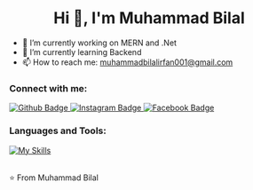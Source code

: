 <h1 align="center">Hi 👋, I'm Muhammad Bilal</h1>

- 🔭 I’m currently working on MERN and .Net
- 🌱 I’m currently learning Backend
- 📫 How to reach me: muhammadbilalirfan001@gmail.com
  <!--00974600-->
### Connect with me:
<div id="badges">
  <a href="https://github.com/mbilaaaaal">
    <img src="https://img.shields.io/badge/Github-white?style=for-the-badge&logo=Github&logoColor=black" alt="Github Badge"/>
  </a>
   <a href="https://www.instagram.com/mbilaaaal">
    <img src="https://img.shields.io/badge/Instagram-purple?style=for-the-badge&logo=instagram&logoColor=white" alt="Instagram Badge"/>
  </a>
   <a href="https://fb.com/mbilaaaaaal">
    <img src="https://img.shields.io/badge/Facebook-blue?style=for-the-badge&logo=facebook&logoColor=white" alt="Facebook Badge"/>
  </a>
   
</div>

### Languages and Tools:
[![My Skills](https://skillicons.dev/icons?i=js,react,mongodb,mysql,express,nodejs,dotnet,cs,flutter,firebase,github,git,postman,java,sqlite&perline=5)](https://skillicons.dev)

<!--![Top Langs](https://github-readme-stats.vercel.app/api/top-langs/?username=shayansaeed123&theme=dark) -->


<br>
⭐️ From Muhammad Bilal
